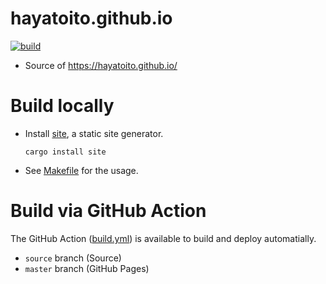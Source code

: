 # hayatoito.github.io

[![build](https://github.com/hayatoito/hayatoito.github.io/workflows/build/badge.svg)](https://github.com/hayatoito/hayatoito.github.io/actions)

- Source of https://hayatoito.github.io/

# Build locally

- Install [site](https://crates.io/crates/site), a static site generator.

  `cargo install site`

- See [Makefile](./Makefile) for the usage.

# Build via GitHub Action

The GitHub Action ([build.yml](./.github/workflows/build.yml)) is available
to build and deploy automatially.

- `source` branch (Source)
- `master` branch (GitHub Pages)
